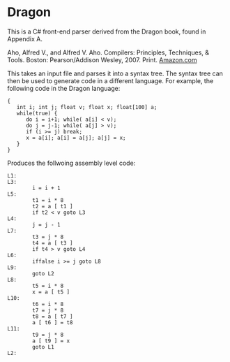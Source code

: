 # Dragon

This is a C# front-end parser derived from the Dragon book, found in Appendix A.

Aho, Alfred V., and Alfred V. Aho. Compilers: Principles, Techniques, & Tools. Boston: Pearson/Addison Wesley, 2007. Print.
[Amazon.com](https://www.amazon.com/Compilers-Principles-Techniques-Tools-2nd/dp/0321486811/)

This takes an input file and parses it into a syntax tree. The syntax tree can then be used to generate code in a different language.
For example, the following code in the Dragon language:

```
{
   int i; int j; float v; float x; float[100] a;
   while(true) {
      do i = i+1; while( a[i] < v);
      do j = j-1; while( a[j] > v);
      if (i >= j) break;
      x = a[i]; a[i] = a[j]; a[j] = x;
   }
}
```

Produces the follwoing assembly level code:

```
L1:
L3:
        i = i + 1
L5:
        t1 = i * 8
        t2 = a [ t1 ]
        if t2 < v goto L3
L4:
        j = j - 1
L7:
        t3 = j * 8
        t4 = a [ t3 ]
        if t4 > v goto L4
L6:
        iffalse i >= j goto L8
L9:
        goto L2
L8:
        t5 = i * 8
        x = a [ t5 ]
L10:
        t6 = i * 8
        t7 = j * 8
        t8 = a [ t7 ]
        a [ t6 ] = t8
L11:
        t9 = j * 8
        a [ t9 ] = x
        goto L1
L2:
```
